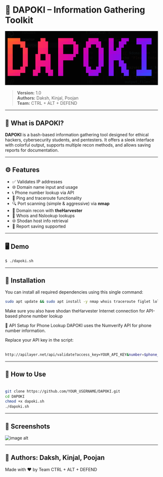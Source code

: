 # 🔎 DAPOKI – Information Gathering Toolkit

![image alt](https://github.com/Dax9425/DAPOKI/blob/4518a07ff3b713bc5df4a0bf645e6773f8356cab/DAPOKI%20(2).png)

> **Version:** 1.0  
> **Authors:** Daksh, Kinjal, Poojan  
> **Team:** CTRL + ALT + DEFEND

---

## 📌 What is DAPOKI?

**DAPOKI** is a bash-based information gathering tool designed for ethical hackers, cybersecurity students, and pentesters. It offers a sleek interface with colorful output, supports multiple recon methods, and allows saving reports for documentation.

---

## ⚙️ Features

- ✅ Validates IP addresses
- 🌐 Domain name input and usage
- 📞 Phone number lookup via API
- 📡 Ping and traceroute functionality
- 🔍 Port scanning (simple & aggressive) via **nmap**
- 🧠 Domain recon with **theHarvester**
- 📁 Whois and Nslookup lookups
- 🌐 Shodan host info retrieval
- 📝 Report saving supported

---

## 🖥️ Demo

```bash
$ ./dapoki.sh
```

--- 
🚀 Installation 
---
You can install all required dependencies using this single command:

```bash
sudo apt update && sudo apt install -y nmap whois traceroute figlet lolcat curl
```
Make sure you also have
shodan
theHarvester
Internet connection for API-based phone number lookup

🔐 API Setup for Phone Lookup
DAPOKI uses the Numverify API for phone number information.

Replace your API key in the script:

```bash

http://apilayer.net/api/validate?access_key=YOUR_API_KEY&number=$phone_number
```
---
📂 How to Use
---
```bash

git clone https://github.com/YOUR_USERNAME/DAPOKI.git
cd DAPOKI
chmod +x dapoki.sh
./dapoki.sh
```
---
📸 Screenshots
---
![image alt]()

---
📄 Authors: 
  Daksh, Kinjal, Poojan
---
Made with ❤️ by Team CTRL + ALT + DEFEND
